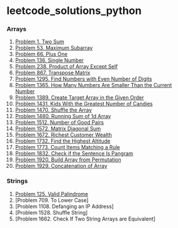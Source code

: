 # leetcode_solutions_python

### Arrays

1. [Problem 1. Two Sum](https://leetcode.com/problems/two-sum/solutions/3683749/python-code/)
2. [Problem 53. Maximum Subarray](https://leetcode.com/problems/maximum-subarray/solutions/3687362/python-code/)
3. [Problem 66. Plus One](https://leetcode.com/problems/plus-one/solutions/3679900/python-code/)
4. [Problem 136. Single Number](https://leetcode.com/problems/single-number/solutions/3679923/python-code/)
5. [Problem 238. Product of Array Except Self](https://leetcode.com/problems/product-of-array-except-self/solutions/3687371/python-code/)
6. [Problem 867. Transpose Matrix](https://leetcode.com/problems/transpose-matrix/solutions/3679951/python-code/)
7. [Problem 1295. Find Numbers with Even Number of Digits](https://leetcode.com/problems/find-numbers-with-even-number-of-digits/solutions/3683733/python-code/)
8. [Problem 1365. How Many Numbers Are Smaller Than the Current Number](https://leetcode.com/problems/how-many-numbers-are-smaller-than-the-current-number/solutions/3675363/python-code/)
9. [Problem 1389. Create Target Array in the Given Order](https://leetcode.com/problems/create-target-array-in-the-given-order/solutions/3679965/python-code/)
10. [Problem 1431. Kids With the Greatest Number of Candies](https://leetcode.com/problems/kids-with-the-greatest-number-of-candies/solutions/3675331/python-code/)
11. [Problem 1470. Shuffle the Array](https://leetcode.com/problems/shuffle-the-array/solutions/3675326/python-code/)
12. [Problem 1480. Running Sum of 1d Array](https://leetcode.com/problems/running-sum-of-1d-array/solutions/3673675/pyhton-code/)
13. [Problem 1512. Number of Good Pairs](https://leetcode.com/problems/number-of-good-pairs/solutions/3675338/python-code/)
14. [Problem 1572. Matrix Diagonal Sum](https://leetcode.com/problems/matrix-diagonal-sum/solutions/3683786/python-code/)
15. [Problem 1672. Richest Customer Wealth](https://leetcode.com/problems/richest-customer-wealth/solutions/3675316/python-code/)
16. [Problem 1732. Find the Highest Altitude](https://leetcode.com/problems/find-the-highest-altitude/solutions/3683801/python-code/)
17. [Problem 1773. Count Items Matching a Rule](https://leetcode.com/problems/count-items-matching-a-rule/solutions/3683818/python-code/)
18. [Problem 1832. Check if the Sentence Is Pangram](https://leetcode.com/problems/check-if-the-sentence-is-pangram/solutions/3687390/python-code/)
19. [Problem 1920. Build Array from Permutation](https://leetcode.com/problems/build-array-from-permutation/solutions/3673626/python-code/)
20. [Problem 1929. Concatenation of Array](https://leetcode.com/problems/concatenation-of-array/solutions/3673640/python-code-with-simple-addittion/)


### Strings

1. [Problem 125. Valid Palindrome](https://leetcode.com/problems/valid-palindrome/solutions/3687403/python-code/)
2. [Problem 709. To Lower Case]
3. [Problem 1108. Defanging an IP Address]
4. [Problem 1528. Shuffle String]
5. [Problem 1662. Check If Two String Arrays are Equivalent]


